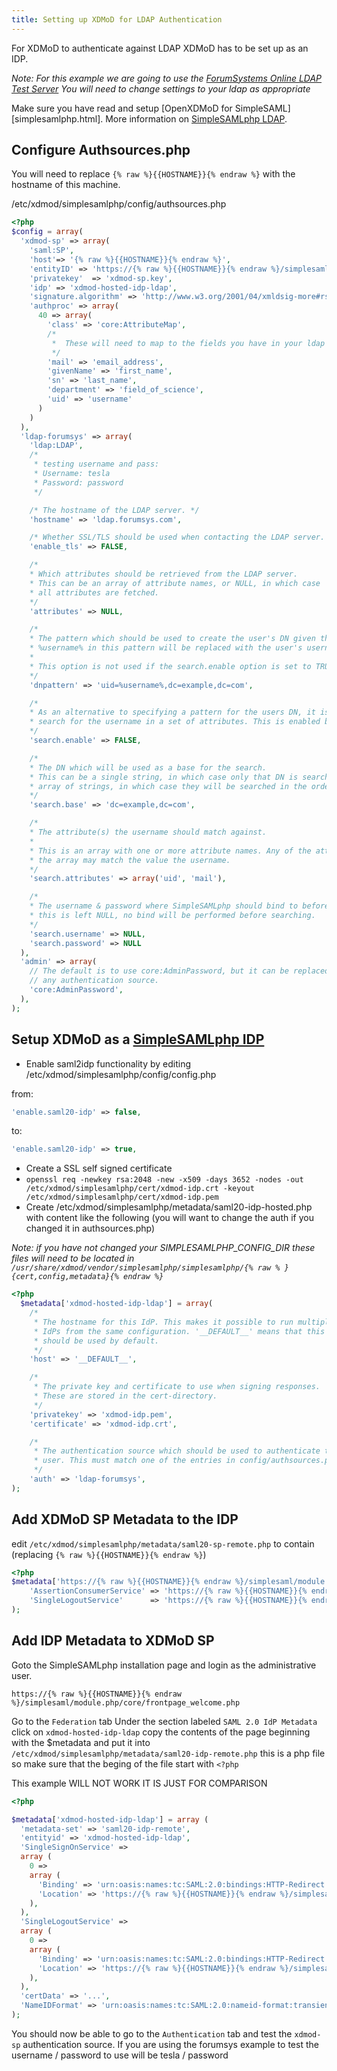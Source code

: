 ```yaml
---
title: Setting up XDMoD for LDAP Authentication
---
```


For XDMoD to authenticate against LDAP XDMoD has to be set up as an IDP.

*Note: For this example we are going to use the [ForumSystems Online LDAP Test Server][forumsys-ldap] You will need to change settings to your ldap as appropriate*

Make sure you have read and setup [OpenXDMoD for SimpleSAML][simplesamlphp.html].
More information on [SimpleSAMLphp LDAP][ssp-ldap].


## Configure Authsources.php

You will need to replace `{% raw %}{{HOSTNAME}}{% endraw %}` with the hostname of this machine.

/etc/xdmod/simplesamlphp/config/authsources.php

```php
<?php
$config = array(
  'xdmod-sp' => array(
    'saml:SP',
    'host'=> '{% raw %}{{HOSTNAME}}{% endraw %}',
    'entityID' => 'https://{% raw %}{{HOSTNAME}}{% endraw %}/simplesaml/module.php/saml/sp/metadata.php/xdmod-sp',
    'privatekey'  => 'xdmod-sp.key',
    'idp' => 'xdmod-hosted-idp-ldap',
    'signature.algorithm' => 'http://www.w3.org/2001/04/xmldsig-more#rsa-sha256',
    'authproc' => array(
      40 => array(
        'class' => 'core:AttributeMap',
        /*
         *  These will need to map to the fields you have in your ldap
         */
        'mail' => 'email_address',
        'givenName' => 'first_name',
        'sn' => 'last_name',
        'department' => 'field_of_science',
        'uid' => 'username'
      )
    )
  ),
  'ldap-forumsys' => array(
    'ldap:LDAP',
    /*
     * testing username and pass:
     * Username: tesla
     * Password: password
     */

    /* The hostname of the LDAP server. */
    'hostname' => 'ldap.forumsys.com',

    /* Whether SSL/TLS should be used when contacting the LDAP server. */
    'enable_tls' => FALSE,

    /*
    * Which attributes should be retrieved from the LDAP server.
    * This can be an array of attribute names, or NULL, in which case
    * all attributes are fetched.
    */
    'attributes' => NULL,

    /*
    * The pattern which should be used to create the user's DN given the username.
    * %username% in this pattern will be replaced with the user's username.
    *
    * This option is not used if the search.enable option is set to TRUE.
    */
    'dnpattern' => 'uid=%username%,dc=example,dc=com',

    /*
    * As an alternative to specifying a pattern for the users DN, it is possible to
    * search for the username in a set of attributes. This is enabled by this option.
    */
    'search.enable' => FALSE,

    /*
    * The DN which will be used as a base for the search.
    * This can be a single string, in which case only that DN is searched, or an
    * array of strings, in which case they will be searched in the order given.
    */
    'search.base' => 'dc=example,dc=com',

    /*
    * The attribute(s) the username should match against.
    *
    * This is an array with one or more attribute names. Any of the attributes in
    * the array may match the value the username.
    */
    'search.attributes' => array('uid', 'mail'),

    /*
    * The username & password where SimpleSAMLphp should bind to before searching. If
    * this is left NULL, no bind will be performed before searching.
    */
    'search.username' => NULL,
    'search.password' => NULL
  ),
  'admin' => array(
    // The default is to use core:AdminPassword, but it can be replaced with
    // any authentication source.
    'core:AdminPassword',
  ),
);
```

## Setup XDMoD as a [SimpleSAMLphp IDP][ssp-idp]

*  Enable saml2idp functionality by editing /etc/xdmod/simplesamlphp/config/config.php

from:

```php
'enable.saml20-idp' => false,
```

to:

```php
'enable.saml20-idp' => true,
```

*  Create a SSL self signed certificate
  *  `openssl req -newkey rsa:2048 -new -x509 -days 3652 -nodes -out /etc/xdmod/simplesamlphp/cert/xdmod-idp.crt -keyout /etc/xdmod/simplesamlphp/cert/xdmod-idp.pem`
*  Create /etc/xdmod/simplesamlphp/metadata/saml20-idp-hosted.php with content like the following (you will want to change the auth if you changed it in authsources.php)

*Note: if you have not changed your SIMPLESAMLPHP_CONFIG_DIR these files will need to be located in `/usr/share/xdmod/vendor/simplesamlphp/simplesamlphp/{% raw % }{cert,config,metadata}{% endraw %}`*

```php
<?php
  $metadata['xdmod-hosted-idp-ldap'] = array(
    /*
     * The hostname for this IdP. This makes it possible to run multiple
     * IdPs from the same configuration. '__DEFAULT__' means that this one
     * should be used by default.
     */
    'host' => '__DEFAULT__',

    /*
     * The private key and certificate to use when signing responses.
     * These are stored in the cert-directory.
     */
    'privatekey' => 'xdmod-idp.pem',
    'certificate' => 'xdmod-idp.crt',

    /*
     * The authentication source which should be used to authenticate the
     * user. This must match one of the entries in config/authsources.php.
     */
    'auth' => 'ldap-forumsys',
);
```

## Add XDMoD SP Metadata to the IDP

edit `/etc/xdmod/simplesamlphp/metadata/saml20-sp-remote.php` to contain (replacing `{% raw %}{{HOSTNAME}}{% endraw %}`)

```php
<?php
$metadata['https://{% raw %}{{HOSTNAME}}{% endraw %}/simplesaml/module.php/saml/sp/metadata.php/xdmod-sp'] = array(
    'AssertionConsumerService' => 'https://{% raw %}{{HOSTNAME}}{% endraw %}/simplesaml/module.php/saml/sp/saml2-acs.php/xdmod-sp',
    'SingleLogoutService'      => 'https://{% raw %}{{HOSTNAME}}{% endraw %}/simplesaml/module.php/saml/sp/saml2-logout.php/xdmod-sp',
);
```

## Add IDP Metadata to XDMoD SP

Goto the SimpleSAMLphp installation page and login as the administrative user.

`https://{% raw %}{{HOSTNAME}}{% endraw %}/simplesaml/module.php/core/frontpage_welcome.php`

Go to the `Federation` tab
Under the section labeled `SAML 2.0 IdP Metadata`
click on `xdmod-hosted-idp-ldap`
copy the contents of the page beginning with the $metadata and put it into `/etc/xdmod/simplesamlphp/metadata/saml20-idp-remote.php` this is a php file so make sure that the beging of the file start with `<?php`

This example WILL NOT WORK IT IS JUST FOR COMPARISON
```php
<?php

$metadata['xdmod-hosted-idp-ldap'] = array (
  'metadata-set' => 'saml20-idp-remote',
  'entityid' => 'xdmod-hosted-idp-ldap',
  'SingleSignOnService' =>
  array (
    0 =>
    array (
      'Binding' => 'urn:oasis:names:tc:SAML:2.0:bindings:HTTP-Redirect',
      'Location' => 'https://{% raw %}{{HOSTNAME}}{% endraw %}/simplesaml/saml2/idp/SSOService.php',
    ),
  ),
  'SingleLogoutService' =>
  array (
    0 =>
    array (
      'Binding' => 'urn:oasis:names:tc:SAML:2.0:bindings:HTTP-Redirect',
      'Location' => 'https://{% raw %}{{HOSTNAME}}{% endraw %}/simplesaml/saml2/idp/SingleLogoutService.php',
    ),
  ),
  'certData' => '...',
  'NameIDFormat' => 'urn:oasis:names:tc:SAML:2.0:nameid-format:transient',
);
```
You should now be able to go to the `Authentication` tab and test the `xdmod-sp` authentication source.
If you are using the forumsys example to test the username / password to use will be tesla / password

[forumsys-ldap]: http://www.forumsys.com/tutorials/integration-how-to/ldap/online-ldap-test-server/
[ssp-idp]: https://simplesamlphp.org/docs/stable/simplesamlphp-idp
[ssp-ldap]: https://simplesamlphp.org/docs/stable/ldap:ldap
